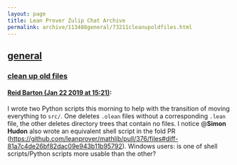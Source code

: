 ```yaml
---
layout: page
title: Lean Prover Zulip Chat Archive 
permalink: archive/113488general/73211cleanupoldfiles.html
---
```


## [general](index.html)
### [clean up old files](73211cleanupoldfiles.html)

#### [Reid Barton (Jan 22 2019 at 15:21)](https://leanprover.zulipchat.com/#narrow/stream/113488-general/topic/clean%20up%20old%20files/near/156607187):
I wrote two Python scripts this morning to help with the transition of moving everything to `src/`. One deletes `.olean` files without a corresponding `.lean` file, the other deletes directory trees that contain no files.
I notice @**Simon Hudon** also wrote an equivalent shell script in the fold PR (https://github.com/leanprover/mathlib/pull/376/files#diff-81a7c4de26bf82dac09e943b11b95792).
Windows users: is one of shell scripts/Python scripts more usable than the other?

